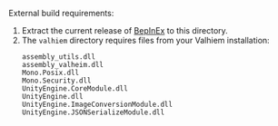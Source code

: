 External build requirements:

1. Extract the current release of [BepInEx](https://github.com/BepInEx/BepInEx/releases/download/v5.4.23.2/BepInEx_win_x64_5.4.23.2.zip)
   to this directory.
2. The `valhiem` directory requires files from your Valhiem installation:
   ```
   assembly_utils.dll
   assembly_valheim.dll
   Mono.Posix.dll
   Mono.Security.dll
   UnityEngine.CoreModule.dll
   UnityEngine.dll
   UnityEngine.ImageConversionModule.dll
   UnityEngine.JSONSerializeModule.dll
   ```
